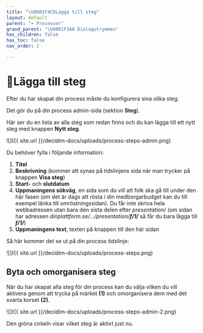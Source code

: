 ```yaml
---
title: "\U0001F4CDLägga till steg"
layout: default
parent: "➡️ Processer"
grand_parent: "\U0001F3AA Dialogutrymmen"
has_children: false
has_toc: false
nav_order: 2

---
```

# 📍Lägga till steg

Efter du har skapat din process måste du konfigurera sina olika steg.

Det gör du på din process admin-sida (sektion **Steg**).

Här ser du en lista av alla steg som redan finns och du kan lägga till ett nytt steg med knappen **Nytt steg**.

![]({{ site.url }}/decidim-docs/uploads/process-steps-admin.png)

Du behöver fylla i följande information:

1. **Titel**
2. **Beskrivning** (kommer att synas på tidslinjens sida när man trycker på knappen **Visa steg**)
3. **Start-** och **slutdatum**
4. **Uppmaningens sökväg**, en sida som du vill att folk ska gå till under den här fasen (om det är dags att rösta i din medborgarbudget kan du till exempel länka till omröstningssidan). Du får inte skriva hela webbadressen utan bara den sista delen efter _presentation_/ (om sidan har adressen _dinplattform.se/.../presentation/**f/1/**_ så får du bara lägga till **_f/1/_**)
5. **Uppmaningens text**, texten på knappen till den här sidan

Så här kommer det se ut på din process tidslinje:

![]({{ site.url }}/decidim-docs/uploads/process-steps.png)

## Byta och omorganisera steg

När du har skapat alla steg för din process kan du välja vilken du vill aktivera genom att trycka på märket **(1)** och omorganisera dem med det svarta korset **(2)**.

![]({{ site.url }}/decidim-docs/uploads/process-steps-admin-2.png)

Den gröna cirkeln visar vilket steg är aktivt just nu.
